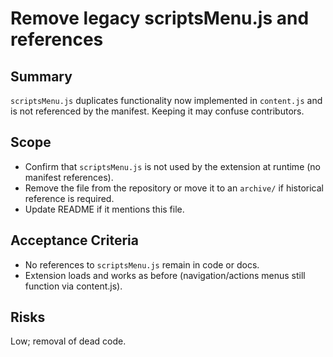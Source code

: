 # Remove legacy scriptsMenu.js and references

## Summary
`scriptsMenu.js` duplicates functionality now implemented in `content.js` and is not referenced by the manifest. Keeping it may confuse contributors.

## Scope
- Confirm that `scriptsMenu.js` is not used by the extension at runtime (no manifest references).
- Remove the file from the repository or move it to an `archive/` if historical reference is required.
- Update README if it mentions this file.

## Acceptance Criteria
- No references to `scriptsMenu.js` remain in code or docs.
- Extension loads and works as before (navigation/actions menus still function via content.js).

## Risks
Low; removal of dead code.
